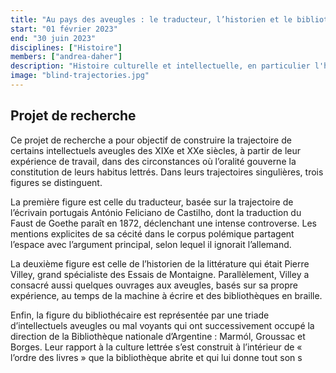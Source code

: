 ```yaml
---
title: "Au pays des aveugles : le traducteur, l’historien et le bibliothécaire"
start: "01 février 2023"
end: "30 juin 2023"
disciplines: ["Histoire"]
members: ["andrea-daher"]
description: "Histoire culturelle et intellectuelle, en particulier l'histoire des pratiques de représentation axée sur les usages de l'écriture et ses rapports avec l'oralité à l'époque moderne et contemporaine."
image: "blind-trajectories.jpg"
---
```


## Projet de recherche

Ce projet de recherche a pour objectif de construire la trajectoire de certains intellectuels aveugles des XIXe et XXe siècles, à partir de leur expérience de travail, dans des circonstances où l’oralité gouverne la constitution de leurs habitus lettrés. Dans leurs trajectoires singulières, trois figures se distinguent.

La première figure est celle du traducteur, basée sur la trajectoire de l’écrivain portugais António Feliciano de Castilho, dont la traduction du Faust de Goethe paraît en 1872, déclenchant une intense controverse. Les mentions explicites de sa cécité dans le corpus polémique partagent l’espace avec l’argument principal, selon lequel il ignorait l’allemand.

La deuxième figure est celle de l’historien de la littérature qui était Pierre Villey, grand spécialiste des Essais de Montaigne. Parallèlement, Villey a consacré aussi quelques ouvrages aux aveugles, basés sur sa propre expérience, au temps de la machine à écrire et des bibliothèques en braille.

Enfin, la figure du bibliothécaire est représentée par une triade d’intellectuels aveugles ou mal voyants qui ont successivement occupé la direction de la Bibliothèque nationale d’Argentine : Marmól, Groussac et Borges. Leur rapport à la culture lettrée s’est construit à l’intérieur de « l’ordre des livres » que la bibliothèque abrite et qui lui donne tout son s
